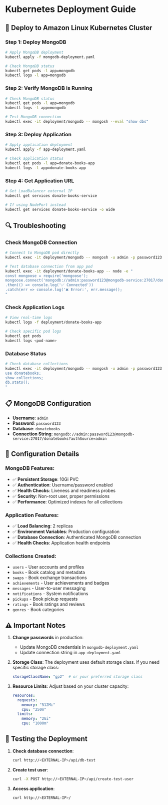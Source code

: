 # Kubernetes Deployment Guide

## 🚀 Deploy to Amazon Linux Kubernetes Cluster

### **Step 1: Deploy MongoDB**
```bash
# Apply MongoDB deployment
kubectl apply -f mongodb-deployment.yaml

# Check MongoDB status
kubectl get pods -l app=mongodb
kubectl logs -l app=mongodb
```

### **Step 2: Verify MongoDB is Running**
```bash
# Check MongoDB status
kubectl get pods -l app=mongodb
kubectl logs -l app=mongodb

# Test MongoDB connection
kubectl exec -it deployment/mongodb -- mongosh --eval "show dbs"
```

### **Step 3: Deploy Application**
```bash
# Apply application deployment
kubectl apply -f app-deployment.yaml

# Check application status
kubectl get pods -l app=donate-books-app
kubectl logs -l app=donate-books-app
```

### **Step 4: Get Application URL**
```bash
# Get LoadBalancer external IP
kubectl get services donate-books-service

# If using NodePort instead
kubectl get services donate-books-service -o wide
```

## 🔍 **Troubleshooting**

### Check MongoDB Connection
```bash
# Connect to MongoDB pod directly
kubectl exec -it deployment/mongodb -- mongosh -u admin -p password123

# Test database connection from app pod
kubectl exec -it deployment/donate-books-app -- node -e "
const mongoose = require('mongoose');
mongoose.connect('mongodb://admin:password123@mongodb-service:27017/donatebooks?authSource=admin')
.then(() => console.log('✅ Connected'))
.catch(err => console.log('❌ Error:', err.message));
"
```

### Check Application Logs
```bash
# View real-time logs
kubectl logs -f deployment/donate-books-app

# Check specific pod logs
kubectl get pods
kubectl logs <pod-name>
```

### Database Status
```bash
# Check database collections
kubectl exec -it deployment/mongodb -- mongosh -u admin -p password123 --eval "
use donatebooks;
show collections;
db.stats();
"
```

## 📋 **MongoDB Configuration**

- **Username**: `admin`
- **Password**: `password123`
- **Database**: `donatebooks`
- **Connection String**: `mongodb://admin:password123@mongodb-service:27017/donatebooks?authSource=admin`

## 🔧 **Configuration Details**

### MongoDB Features:
- ✅ **Persistent Storage**: 10Gi PVC
- ✅ **Authentication**: Username/password enabled
- ✅ **Health Checks**: Liveness and readiness probes
- ✅ **Security**: Non-root user, proper permissions
- ✅ **Performance**: Optimized indexes for all collections

### Application Features:
- ✅ **Load Balancing**: 2 replicas
- ✅ **Environment Variables**: Production configuration
- ✅ **Database Connection**: Authenticated MongoDB connection
- ✅ **Health Checks**: Application health endpoints

### Collections Created:
- `users` - User accounts and profiles
- `books` - Book catalog and metadata
- `swaps` - Book exchange transactions
- `achievements` - User achievements and badges
- `messages` - User-to-user messaging
- `notifications` - System notifications
- `pickups` - Book pickup requests
- `ratings` - Book ratings and reviews
- `genres` - Book categories

## ⚠️ **Important Notes**

1. **Change passwords** in production:
   - Update MongoDB credentials in `mongodb-deployment.yaml`
   - Update connection string in `app-deployment.yaml`

2. **Storage Class**: The deployment uses default storage class. If you need specific storage class:
   ```yaml
   storageClassName: "gp2"  # or your preferred storage class
   ```

3. **Resource Limits**: Adjust based on your cluster capacity:
   ```yaml
   resources:
     requests:
       memory: "512Mi"
       cpu: "250m"
     limits:
       memory: "2Gi"
       cpu: "1000m"
   ```

## 🧪 **Testing the Deployment**

1. **Check database connection**:
   ```bash
   curl http://<EXTERNAL-IP>/api/db-test
   ```

2. **Create test user**:
   ```bash
   curl -X POST http://<EXTERNAL-IP>/api/create-test-user
   ```

3. **Access application**:
   ```bash
   curl http://<EXTERNAL-IP>/
   ```

